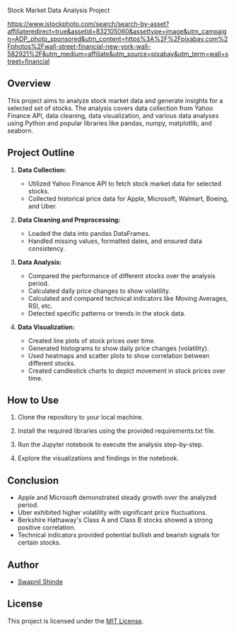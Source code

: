 Stock Market Data Analysis Project

https://www.istockphoto.com/search/search-by-asset?affiliateredirect=true&assetid=832105060&assettype=image&utm_campaign=ADP_photo_sponsored&utm_content=https%3A%2F%2Fpixabay.com%2Fphotos%2Fwall-street-financial-new-york-wall-582921%2F&utm_medium=affiliate&utm_source=pixabay&utm_term=wall+street+financial 

## Overview

This project aims to analyze stock market data and generate insights for a selected set of stocks. The analysis covers data collection from Yahoo Finance API, data cleaning, data visualization, and various data analyses using Python and popular libraries like pandas, numpy, matplotlib, and seaborn.

## Project Outline

1. **Data Collection:**
   - Utilized Yahoo Finance API to fetch stock market data for selected stocks.
   - Collected historical price data for Apple, Microsoft, Walmart, Boeing, and Uber.

2. **Data Cleaning and Preprocessing:**
   - Loaded the data into pandas DataFrames.
   - Handled missing values, formatted dates, and ensured data consistency.

3. **Data Analysis:**
   - Compared the performance of different stocks over the analysis period.
   - Calculated daily price changes to show volatility.
   - Calculated and compared technical indicators like Moving Averages, RSI, etc.
   - Detected specific patterns or trends in the stock data.

4. **Data Visualization:**
   - Created line plots of stock prices over time.
   - Generated histograms to show daily price changes (volatility).
   - Used heatmaps and scatter plots to show correlation between different stocks.
   - Created candlestick charts to depict movement in stock prices over time.

## How to Use

1. Clone the repository to your local machine.

2. Install the required libraries using the provided requirements.txt file.

3. Run the Jupyter notebook to execute the analysis step-by-step.

4. Explore the visualizations and findings in the notebook.

## Conclusion

- Apple and Microsoft demonstrated steady growth over the analyzed period.
- Uber exhibited higher volatility with significant price fluctuations.
- Berkshire Hathaway's Class A and Class B stocks showed a strong positive correlation.
- Technical indicators provided potential bullish and bearish signals for certain stocks.

## Author

- [Swapnil Shinde](https://your-website.com)

## License

This project is licensed under the [MIT License](LICENSE).
